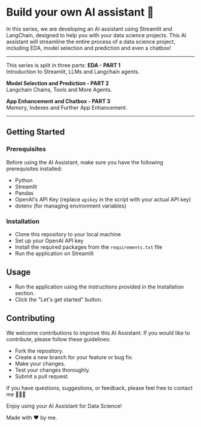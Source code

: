 # Build your own AI assistant 🤖

In this series, we are developing an AI assistant using Streamlit and LangChain, designed to help you with your data science projects. This AI assistant will streamline the entire process of a data science project, including EDA, model selection and prediction and even a chatbox!

--- 

This series is split in three parts:
**EDA - PART 1** </br>
Introduction to Streamlit, LLMs and Langchain agents.

**Model Selection and Prediction - PART 2** </br>
Langchain Chains, Tools and More Agents.

**App Enhancement and Chatbox - PART 3** </br>
Memory, Indexes and Further App Enhancement.

---

## Getting Started

### Prerequisites

Before using the AI Assistant, make sure you have the following prerequisites installed:

- Python
- Streamlit
- Pandas
- OpenAI's API Key (replace `apikey` in the script with your actual API key)
- dotenv (for managing environment variables)

### Installation
- Clone this repository to your local machine
- Set up your OpenAI API key
- Install the required packages from the `requirements.txt` file
- Run the application on Streamlit

## Usage
- Run the application using the instructions provided in the Installation section.
- Click the "Let's get started" button.

## Contributing
We welcome contributions to improve this AI Assistant. If you would like to contribute, please follow these guidelines:

- Fork the repository.
- Create a new branch for your feature or bug fix.
- Make your changes.
- Test your changes thoroughly.
- Submit a pull request.


If you have questions, suggestions, or feedback, please feel free to contact me 👱🏻‍♀️

Enjoy using your AI Assistant for Data Science! 

Made with ❤️ by me.
